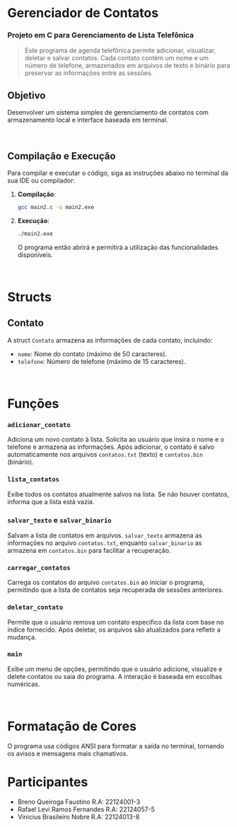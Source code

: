 # Gerenciador de Contatos
### Projeto em C para Gerenciamento de Lista Telefônica
> Este programa de agenda telefônica permite adicionar, visualizar, deletar e salvar contatos. Cada contato contém um nome e um número de telefone, armazenados em arquivos de texto e binário para preservar as informações entre as sessões.

## Objetivo

Desenvolver um sistema simples de gerenciamento de contatos com armazenamento local e interface baseada em terminal.

&nbsp;

## Compilação e Execução
Para compilar e executar o código, siga as instruções abaixo no terminal da sua IDE ou compilador:

1. **Compilação**:
   ```bash
   gcc main2.c -o main2.exe
   ```

2. **Execução**:
   ```bash
   ./main2.exe
   ```
   O programa então abrirá e permitirá a utilização das funcionalidades disponíveis.

&nbsp;

# **Structs**

## Contato
A struct `Contato` armazena as informações de cada contato, incluindo:
   - `nome`: Nome do contato (máximo de 50 caracteres).
   - `telefone`: Número de telefone (máximo de 15 caracteres).

&nbsp;

# **Funções**

### `adicionar_contato`
Adiciona um novo contato à lista. Solicita ao usuário que insira o nome e o telefone e armazena as informações. Após adicionar, o contato é salvo automaticamente nos arquivos `contatos.txt` (texto) e `contatos.bin` (binário).

### `lista_contatos`
Exibe todos os contatos atualmente salvos na lista. Se não houver contatos, informa que a lista está vazia.

### `salvar_texto` e `salvar_binario`
Salvam a lista de contatos em arquivos. `salvar_texto` armazena as informações no arquivo `contatos.txt`, enquanto `salvar_binario` as armazena em `contatos.bin` para facilitar a recuperação.

### `carregar_contatos`
Carrega os contatos do arquivo `contatos.bin` ao iniciar o programa, permitindo que a lista de contatos seja recuperada de sessões anteriores.

### `deletar_contato`
Permite que o usuário remova um contato específico da lista com base no índice fornecido. Após deletar, os arquivos são atualizados para refletir a mudança.

### `main`
Exibe um menu de opções, permitindo que o usuário adicione, visualize e delete contatos ou saia do programa. A interação é baseada em escolhas numéricas.

&nbsp;

# **Formatação de Cores**
O programa usa códigos ANSI para formatar a saída no terminal, tornando os avisos e mensagens mais chamativos.

# **Participantes**
- Breno Queiroga Faustino R.A: 22124001-3
- Rafael Levi Ramos Fernandes R.A: 22124057-5
- Vinicius Brasileiro Nobre R.A: 22124013-8
